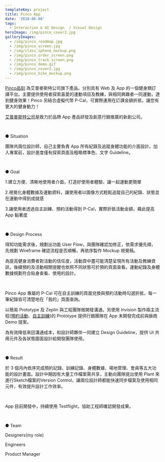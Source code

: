 ```yaml
---
templateKey: project
title: Pinco App
date: '2018-06-08'
tags:
  - Interaction & UI Design  / Visual Design
heroImage: /img/pinco_cover2.jpg
galleryImages:
  - /img/pinco_roadmap.jpg
  - /img/pinco_screen.jpg
  - /img/class_iphone_mockup.png
  - /img/pinco_order_screen.png
  - /img/pinco_track_screen.png
  - /img/pinco_demo.gif
  - /img/pinco_cover2.jpg
  - /img/pinco_bike_mockup.png
---
```

[Pinco品刻](https://www.pinco.fit/) 為艾普麥斯特公司旗下產品。分別具有 Web 及 App 的一個健身類訂課平台。主要提供使用者探索喜愛的運動項目及教練，與相同興趣者一同運動，達到健身效果！Pinco 另結合虛擬代幣 P-Cal，可實際運用在訂課金額折抵，讓您有更大的健身動力！

[艾普麥斯特公司](https://www.appmaster.cc/)是致力於品牌 App 產品研發及創意行銷推廣的新創公司。

<br/>

● Situation

團隊共兩位設計師，自己主要負責 App 所有紀錄及追蹤身體功能的介面設計。加入專案前，設計進度僅有探索頁面及粗略標準色、文字 Guideline。

<br/>

● Goal

1.建立方便、清晰地使用者介面，打造好使用者體驗，讓一起運動更簡單

2.視覺化身體數據及運動資料，讓使用者以圖像方式輕鬆追蹤自己的紀錄、狀態並在運動中得到成就感

3.讓使用者透過自主訓練、預約活動得到 P-Cal，實際折抵活動金額，藉此提高 App 黏著度

<br/>

● Design Process

得知功能需求後，規劃出功能 User Flow，與團隊確認加修正，依需求優先順，先規劃 Wireframe 確認流程是否順暢，再依序製作 Mockup 視覺稿。

為提高健身消費者對活動的信任度，活動頁中盡可能清楚呈現所有活動及教練資訊，後續預約及活動相關提醒也依照不同狀態可於預約頁面查看。運動紀錄及身體數據規劃符合貼身查看、使用的設計。

<br/>

Pinco App 專屬的 P-Cal 可在自主訓練的頁面兌換與預約活動時勾選折抵，每一筆紀錄皆可清楚地在「我的」頁面查詢。

以簡易 Prototype 及 Zeplin 與工程團隊做開發溝通。另使用 Invision 製作兩主流程([預約活動](https://invis.io/W2H7KHWPGT4)、[自主訓練](https://invis.io/D8HDFY69VXE#/292572899))的 Prototype 提供行銷團隊在 App 未開發完成前與廠商 Demo 提案。

為有效降低來回溝通成本，和設計師夥伴一同建立 Design Guideline，提供 UI 共⽤元件及各狀態圖⾯設計給開發團隊使用。

<br/>

● Result

於 3 個月內依序完成預約記錄、訓練記錄、身體數據、場地管理、會員等五大功能的設計畫面。設計中期因有大量工作檔案需共享，主動向團隊提出使用 Plant 來進行Sketch檔案的Version Control，讓兩位設計師都能快速同步檔案及使用相同元件，有效提升設計工作效率。

<br/>

App 目前開發中，持續使用 Testflight，協助工程師確認開發成果。

<br/>

● Team

Designers(my role)

Engineers

Product Manager

